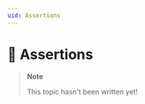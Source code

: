 ```yaml
---
uid: Assertions
---
```


🔧 Assertions
=============

> **Note**
>
> This topic hasn't been written yet!